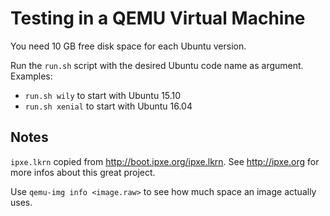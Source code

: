 Testing in a QEMU Virtual Machine
=================================

You need 10 GB free disk space for each Ubuntu version.

Run the `run.sh` script with the desired Ubuntu code name as argument. Examples:

* `run.sh wily` to start with Ubuntu 15.10
* `run.sh xenial` to start with Ubuntu 16.04

Notes
-------

`ipxe.lkrn` copied from http://boot.ipxe.org/ipxe.lkrn. See http://ipxe.org for more infos about this great project.

Use `qemu-img info <image.raw>` to see how much space an image actually uses.
